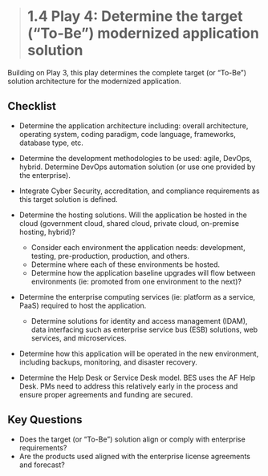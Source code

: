 ># **1.4** Play 4: Determine the target (“To-Be”) modernized application solution

Building on Play 3, this play determines the complete target (or “To-Be”) solution architecture for the modernized application.

## Checklist
- Determine the application architecture including: overall architecture, operating system, coding paradigm, code language, frameworks, database type, etc.
- Determine the development methodologies to be used: agile, DevOps, hybrid.  Determine DevOps automation solution (or use one provided by the enterprise).
- Integrate Cyber Security, accreditation, and compliance requirements as this target solution is defined.
- Determine the hosting solutions.  Will the application be hosted in the cloud (government cloud, shared cloud, private cloud, on-premise hosting, hybrid)?  
    - Consider each environment the application needs: development, testing, pre-production, production, and others. 
    - Determine where each of these environments be hosted.
    - Determine how the application baseline upgrades will flow between environments (ie: promoted from one environment to the next)?

- Determine the enterprise computing services (ie: platform as a service, PaaS) required to host the application.  
    - Determine solutions for identity and access management (IDAM), data interfacing such as enterprise service bus (ESB) solutions, web services, and microservices.
- Determine how this application will be operated in the new environment, including backups, monitoring, and disaster recovery.
- Determine the Help Desk or Service Desk model.  BES uses the AF Help Desk.  PMs need to address this relatively early in the process and ensure proper agreements and funding are secured.

## Key Questions
- Does the target (or “To-Be”) solution align or comply with enterprise requirements?
- Are the products used aligned with the enterprise license agreements and forecast?

